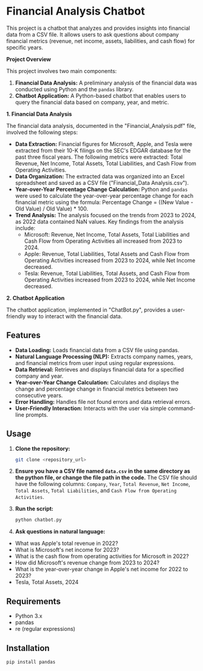 # Financial Analysis Chatbot

This project is a chatbot that analyzes and provides insights into financial data from a CSV file.  It allows users to ask questions about company financial metrics (revenue, net income, assets, liabilities, and cash flow) for specific years.

**Project Overview**

This project involves two main components:

1.  **Financial Data Analysis:** A preliminary analysis of the financial data was conducted using Python and the `pandas` library.
2.  **Chatbot Application:** A Python-based chatbot that enables users to query the financial data based on company, year, and metric.

**1. Financial Data Analysis**

The financial data analysis, documented in the "Financial_Analysis.pdf" file, involved the following steps:

* **Data Extraction:** Financial figures for Microsoft, Apple, and Tesla were extracted from their 10-K filings on the SEC's EDGAR database for the past three fiscal years. The following metrics were extracted: Total Revenue, Net Income, Total Assets, Total Liabilities, and Cash Flow from Operating Activities.
* **Data Organization:** The extracted data was organized into an Excel spreadsheet and saved as a CSV file ("Financial_Data Analysis.csv").
* **Year-over-Year Percentage Change Calculation:** Python and `pandas` were used to calculate the year-over-year percentage change for each financial metric using the formula: Percentage Change = ((New Value - Old Value) / Old Value) \* 100.
* **Trend Analysis:** The analysis focused on the trends from 2023 to 2024, as 2022 data contained NaN values. Key findings from the analysis include:
    * Microsoft:  Revenue, Net Income, Total Assets, Total Liabilities and Cash Flow from Operating Activities all increased from 2023 to 2024.
    * Apple: Revenue, Total Liabilities, Total  Assets and Cash Flow from Operating Activities increased from 2023 to 2024, while Net Income decreased.
    * Tesla: Revenue, Total Liabilities, Total Assets, and Cash Flow from Operating Activities increased from 2023 to 2024, while Net Income decreased.

**2. Chatbot Application**

The chatbot application, implemented in "ChatBot.py", provides a user-friendly way to interact with the financial data.

## Features

-   **Data Loading:** Loads financial data from a CSV file using pandas.
-   **Natural Language Processing (NLP):** Extracts company names, years, and financial metrics from user input using regular expressions.
-   **Data Retrieval:** Retrieves and displays financial data for a specified company and year.
-   **Year-over-Year Change Calculation:** Calculates and displays the change and percentage change in financial metrics between two consecutive years.
-   **Error Handling:** Handles file not found errors and data retrieval errors.
-   **User-Friendly Interaction:** Interacts with the user via simple command-line prompts.

## Usage

1.  **Clone the repository:**

    ```bash
    git clone <repository_url>
    ```

2.  **Ensure you have a CSV file named `data.csv` in the same directory as the python file, or change the file path in the code.** The CSV file should have the following columns: `Company`, `Year`, `Total Revenue`, `Net Income`, `Total Assets`, `Total Liabilities`, and `Cash Flow from Operating Activities`.
3.  **Run the script:**

    ```bash
    python chatbot.py
    ```

4.  **Ask questions in natural language:**

- What was Apple's total revenue in 2022?
- What is Microsoft's net income for 2023?
- What is the cash flow from operating activities for Microsoft in 2022?
- How did Microsoft's revenue change from 2023 to 2024?
- What is the year-over-year change in Apple's net income for 2022 to 2023?
- Tesla, Total Assets, 2024

## Requirements

-   Python 3.x
-   pandas
-   re (regular expressions)

## Installation

```bash
pip install pandas
